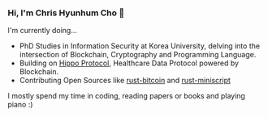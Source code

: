 ### Hi, I'm Chris Hyunhum Cho 👋

I'm currently doing...

- PhD Studies in Information Security at Korea University, delving into the intersection of Blockchain, Cryptography and Programming Language.
- Building on [Hippo Protocol](https://github.com/hippocrat-dao), Healthcare Data Protocol powered by Blockchain.
- Contributing Open Sources like [rust-bitcoin](https://github.com/rust-bitcoin/rust-bitcoin) and [rust-miniscript](https://github.com/rust-bitcoin/rust-miniscript)


I mostly spend my time in coding, reading papers or books and playing piano :)
